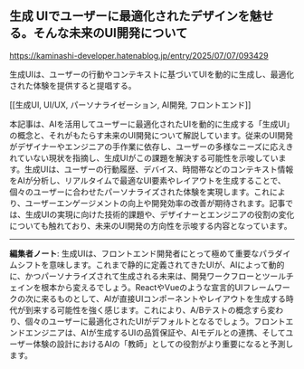 ## 生成 UIでユーザーに最適化されたデザインを魅せる。そんな未来のUI開発について

https://kaminashi-developer.hatenablog.jp/entry/2025/07/07/093429

生成UIは、ユーザーの行動やコンテキストに基づいてUIを動的に生成し、最適化された体験を提供すると提唱する。

[[生成UI, UI/UX, パーソナライゼーション, AI開発, フロントエンド]]

本記事は、AIを活用してユーザーに最適化されたUIを動的に生成する「生成UI」の概念と、それがもたらす未来のUI開発について解説しています。従来のUI開発がデザイナーやエンジニアの手作業に依存し、ユーザーの多様なニーズに応えきれていない現状を指摘し、生成UIがこの課題を解決する可能性を示唆しています。生成UIは、ユーザーの行動履歴、デバイス、時間帯などのコンテキスト情報をAIが分析し、リアルタイムで最適なUI要素やレイアウトを生成することで、個々のユーザーに合わせたパーソナライズされた体験を実現します。これにより、ユーザーエンゲージメントの向上や開発効率の改善が期待されます。記事では、生成UIの実現に向けた技術的課題や、デザイナーとエンジニアの役割の変化についても触れており、未来のUI開発の方向性を示唆する内容となっています。

---

**編集者ノート**: 生成UIは、フロントエンド開発者にとって極めて重要なパラダイムシフトを意味します。これまで静的に定義されてきたUIが、AIによって動的に、かつパーソナライズされて生成される未来は、開発ワークフローとツールチェインを根本から変えるでしょう。ReactやVueのような宣言的UIフレームワークの次に来るものとして、AIが直接UIコンポーネントやレイアウトを生成する時代が到来する可能性を強く感じます。これにより、A/Bテストの概念すら変わり、個々のユーザーに最適化されたUIがデフォルトとなるでしょう。フロントエンドエンジニアは、AIが生成するUIの品質保証や、AIモデルとの連携、そしてユーザー体験の設計におけるAIの「教師」としての役割がより重要になると予測します。

